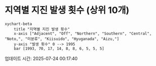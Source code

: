 # 지역별 지진 발생 횟수 (상위 10개)

```mermaid
xychart-beta
    title "지역별 지진 발생 횟수"
    x-axis ["Adjacent", "Off", "Northern", "Southern", "Central", "Noto,", "미분류", "Kiisuido", "Hyuganada", "Aizu,"]
    y-axis "발생 횟수" 0 --> 1995
    bar [1993, 70, 17, 14, 8, 8, 6, 5, 5, 5]
```

업데이트 시간: 2025-07-24 00:17:40
